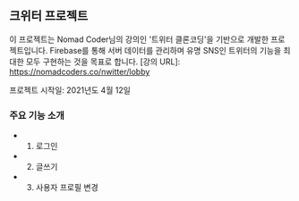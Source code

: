 ## 크위터 프로젝트

이 프로젝트는 Nomad Coder님의 강의인 '트위터 클론코딩'을 기반으로 개발한 프로젝트입니다.
Firebase를 통해 서버 데이터를 관리하며 유명 SNS인 트위터의 기능을 최대한 모두 구현하는 것을 목표로 합니다.
[강의 URL]: https://nomadcoders.co/nwitter/lobby

프로젝트 시작일: 2021년도 4월 12일

### 주요 기능 소개
- 1. 로그인
- 2. 글쓰기
- 3. 사용자 프로필 변경
